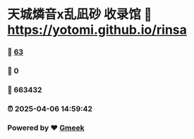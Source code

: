 # 天城燐音x乱凪砂 收录馆 :link: https://yotomi.github.io/rinsa 
### :page_facing_up: [63](https://yotomi.github.io/rinsa/tag.html) 
### :speech_balloon: 0 
### :hibiscus: 663432 
### :alarm_clock: 2025-04-06 14:59:42 
### Powered by :heart: [Gmeek](https://github.com/Meekdai/Gmeek)
